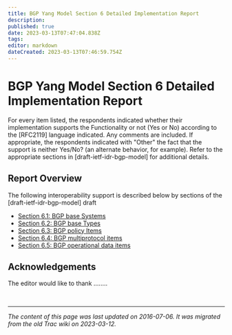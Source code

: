 ```yaml
---
title: BGP Yang Model Section 6 Detailed Implementation Report
description: 
published: true
date: 2023-03-13T07:47:04.838Z
tags: 
editor: markdown
dateCreated: 2023-03-13T07:46:59.754Z
---
```


# BGP Yang Model Section 6 Detailed Implementation Report

For every item listed, the respondents indicated whether their implementation supports the Functionality or not (Yes or No) according to the [RFC2119] language indicated. Any comments are included. If appropriate, the respondents indicated with "Other" the fact that the support is neither Yes/No? (an alternate behavior, for example). Refer to the appropriate sections in [draft-ietf-idr-bgp-model] for additional details.

## Report Overview

The following interoperability support is described below by sections of the [draft-ietf-idr-bgp-model] draft

 -  [Section 6.1: BGP base Systems](/group/idr/bgp/section6-1)
 -  [Section 6.2: BGP base Types](/group/idr/bgp/section6-2)
 -  [Section 6.3: BGP policy Items](/group/idr/bgp/section6-3)
 -  [Section 6.4: BGP multiprotocol items](/group/idr/bgp/section6-4)
 -  [Section 6.5: BGP operational data items](/group/idr/bgp/section6-5) 

## Acknowledgements

   The editor would like to thank ........


&nbsp;
&nbsp;
&nbsp;

---

*The content of this page was last updated on 2016-07-06. It was migrated from the old Trac wiki on 2023-03-12.*